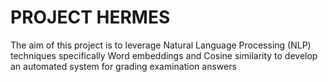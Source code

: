# PROJECT HERMES

The aim of this project is to leverage Natural Language Processing (NLP) techniques specifically Word embeddings and Cosine similarity to develop an automated system for grading examination answers
